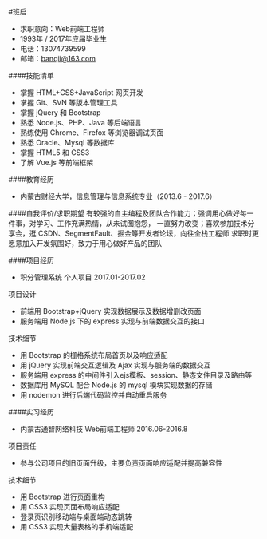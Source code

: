 #班启

- 求职意向：Web前端工程师
- 1993年 / 2017年应届毕业生
- 电话：13074739599
- 邮箱：banqii@163.com

####技能清单
- 掌握 HTML+CSS+JavaScript 网页开发
- 掌握 Git、SVN 等版本管理工具
- 掌握 jQuery 和 Bootstrap
- 熟悉 Node.js、PHP、Java 等后端语言
- 熟练使用 Chrome、Firefox 等浏览器调试页面
- 熟悉 Oracle、Mysql 等数据库
- 掌握 HTML5 和 CSS3
- 了解 Vue.js 等前端框架 

####教育经历
- 内蒙古财经大学，信息管理与信息系统专业（2013.6 - 2017.6）

####自我评价/求职期望
有较强的自主编程及团队合作能力；强调用心做好每一件事，对学习、工作充满热情，从未试图抱怨， 一直努力改变；喜欢参加技术分享会，逛 CSDN、SegmentFault、掘金等开发者论坛，向往全栈工程师 求职时更愿意加入开发氛围好，致力于用心做好产品的团队 

####项目经历
- 积分管理系统 个人项目 2017.01-2017.02

项目设计
- 前端用 Bootstrap+jQuery 实现数据展示及数据增删改页面
- 服务端用 Node.js 下的 express 实现与前端数据交互的接口

技术细节
- 用 Bootstrap 的栅格系统布局首页以及响应适配
- 用 jQuery 实现前端交互逻辑及 Ajax 实现与服务端的数据交互
- 服务端用 express 的中间件引入ejs模板、session、静态文件目录及路由等
- 数据库用 MySQL 配合 Node.js 的 mysql 模块实现数据的存储
- 用 nodemon 进行后端代码监控并自动重启服务

####实习经历
- 内蒙古通智网络科技 Web前端工程师 2016.06-2016.8

项目责任
- 参与公司项目的旧页面升级，主要负责页面响应适配并提高兼容性

技术细节
- 用 Bootstrap 进行页面重构
- 用 CSS3 实现页面布局响应适配
- 登录页识别移动端与桌面端动态跳转
- 用 CSS3 实现大量表格的手机端适配
